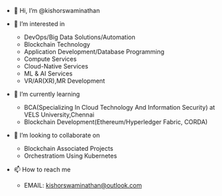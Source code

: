 - 👋 Hi, I’m @kishorswaminathan

- 👀 I’m interested in 
     * DevOps/Big Data Solutions/Automation
     * Blockchain Technology
     * Application Development/Database Programming
     * Compute Services
     * Cloud-Native Services
     * ML & AI Services
     * VR/AR(XR),MR Development

- 🌱 I’m currently learning 
    * BCA(Specializing In Cloud Technology And Information Security) at VELS University,Chennai
    * Blockchain Development(Ethereum/Hyperledger Fabric, CORDA)

- 💞️ I’m looking to collaborate on
    * Blockchain Associated Projects
    * Orchestratiom Using Kubernetes

- 📫 How to reach me
    * EMAIL: kishorswaminathan@outlook.com  
    

